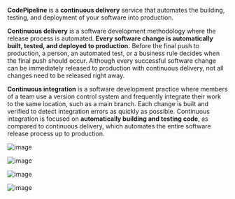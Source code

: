 **CodePipeline** is a **continuous delivery** service that automates the building, testing, and deployment of your software into production.

**Continuous delivery** is a software development methodology where the release process is automated. 
**Every software change is automatically built, tested, and deployed to production.**
 Before the final push to production, a person, an automated test, or a business rule decides when the final push should occur.
Although every successful software change can be immediately released to production with continuous delivery, not all changes need to be released right away.

**Continuous integration** is a software development practice where members of a team use a version control system and frequently
integrate their work to the same location, such as a main branch. Each change is built and verified to detect integration errors
as quickly as possible. Continuous integration is focused on **automatically building and testing code**, as compared to continuous delivery, 
which automates the entire software release process up to production.

![image](https://user-images.githubusercontent.com/3804538/133427558-98625256-7332-48e5-865e-0045e08ea893.png)

![image](https://user-images.githubusercontent.com/3804538/133429516-1995964f-d0ee-4f5b-9e6c-1aa6f6e975c6.png)

![image](https://user-images.githubusercontent.com/3804538/133429480-5e6a8849-34f3-4940-831b-f134c0d5c73f.png)

![image](https://user-images.githubusercontent.com/3804538/133430884-4dddba8d-6f39-4f80-839f-d869d3129b5f.png)

